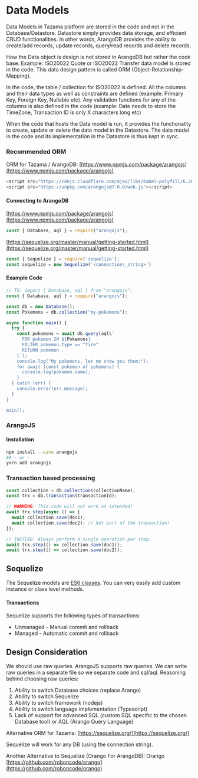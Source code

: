 # Data Models

Data Models in Tazama platform are stored in the code and not in the Database/Datastore. Datastore simply provides data storage, and efficient CRUD functionalities. In other words, ArangoDB provides the ability to create/add records, update records, query/read records and delete records.

How the Data object is design is not stored in ArangoDB but rather the code base. Example: ISO20022 Quote or ISO20022 Transfer data model is stored in the code. This data design pattern is called ORM (Object-Relationship-Mapping).

In the code, the table / collection for ISO20022 is defined. All the columns and their data types as well as constraints are defined (example: Primary Key, Foreign Key, Nullable etc). Any validation functions for any of the columns is also defined in the code (example: Date needs to store the TimeZone, Transaction ID is only X characters long etc)

When the code that hosts the Data model is run, it provides the functionality to create, update or delete the data model in the Datastore. The data model in the code and its implementation in the Datastore is thus kept in sync.

### Recommended ORM

ORM for Tazama / ArangoDB: [https://www.npmjs.com/package/arangojs](https://www.npmjs.com/package/arangojs)

```typescript
<script src="https://cdnjs.cloudflare.com/ajax/libs/babel-polyfill/6.26.0/polyfill.js"></script>
<script src="https://unpkg.com/arangojs@7.0.0/web.js"></script>
```

#### Connecting to ArangoDB

[https://www.npmjs.com/package/arangojs](https://www.npmjs.com/package/arangojs)

```typescript
const { Database, aql } = require("arangojs");
```

[https://sequelize.org/master/manual/getting-started.html](https://sequelize.org/master/manual/getting-started.html)

```typescript
const { Sequelize } = require('sequelize');
const sequelize = new Sequelize('<connection\_string>') 
```

#### Example Code

```typescript
// TS: import { Database, aql } from "arangojs";
const { Database, aql } = require("arangojs");

const db = new Database();
const Pokemons = db.collection("my-pokemons");

async function main() {
  try {
    const pokemons = await db.query(aql\`
      FOR pokemon IN ${Pokemons}
      FILTER pokemon.type == "fire"
      RETURN pokemon
    \`);
    console.log("My pokemons, let me show you them:");
    for await (const pokemon of pokemons) {
      console.log(pokemon.name);
    }
  } catch (err) {
    console.error(err.message);
  }
}

main();
```

### ArangoJS

#### Installation

```bash
npm install --save arangojs
## - or -
yarn add arangojs
```

### Transaction based processing

```typescript
const collection = db.collection(collectionName);
const trx = db.transaction(transactionId);

// WARNING: This code will not work as intended!
await trx.step(async () => {
  await collection.save(doc1);
  await collection.save(doc2); // Not part of the transaction!
});

// INSTEAD: Always perform a single operation per step:
await trx.step(() => collection.save(doc1));
await trx.step(() => collection.save(doc2));
```

## Sequelize

The Sequelize models are [ES6 classes](https://developer.mozilla.org/en-US/docs/Web/JavaScript/Reference/Classes). You can very easily add custom instance or class level methods.

#### Transactions

Sequelize supports the following types of transactions:

- Unmanaged - Manual commit and rollback
- Managed - Automatic commit and rollback

## Design Consideration

We should use raw queries. ArangoJS supports raw queries. We can write raw queries in a separate file so we separate code and sql/aql. Reasoning behind choosing raw queries:

1. Ability to switch Database choices (replace Arango)
2. Ability to switch Sequelize
3. Ability to switch framework (nodejs)
4. Ability to switch language implementation (Typescript)
5. Lack of support for advanced SQL (custom SQL specific to the chosen Database tool) or AQL (Arango Query Language)

Alternative ORM for Tazama: [https://sequelize.org/](https://sequelize.org/)

Sequelize will work for any DB (using the connection string).

Another Alternative to Sequelize (Orango For ArangoDB): Orango [https://github.com/roboncode/orango](https://github.com/roboncode/orango)
